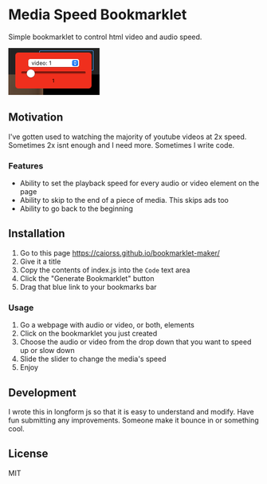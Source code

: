 # Media Speed Bookmarklet
Simple bookmarklet to control html video and audio speed.

![media control popup](control.png)
## Motivation

I've gotten used to watching the majority of youtube videos at 2x speed. Sometimes 2x isnt enough and I need more. Sometimes I write code.

### Features
* Ability to set the playback speed for every audio or video element on the page
* Ability to skip to the end of a piece of media. This skips ads too
* Ability to go back to the beginning
## Installation

1. Go to this page https://caiorss.github.io/bookmarklet-maker/
1. Give it a title
1. Copy the contents of index.js into the `Code` text area
1. Click the "Generate Bookmarklet" button
1. Drag that blue link to your bookmarks bar
### Usage

1. Go a webpage with audio or video, or both, elements
1. Click on the bookmarklet you just created
1. Choose the audio or video from the drop down that you want to speed up or slow down
1. Slide the slider to change the media's speed
1. Enjoy

## Development

I wrote this in longform js so that it is easy to understand and modify. Have fun submitting any improvements. Someone make it bounce in or something cool.

## License

MIT
